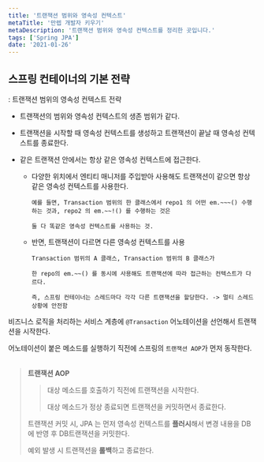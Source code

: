 ```yaml
---
title: '트랜잭션 범위와 영속성 컨텍스트'
metaTitle: '만렙 개발자 키우기'
metaDescription: '트랜잭션 범위와 영속성 컨텍스트를 정리한 곳입니다.'
tags: ['Spring JPA']
date: '2021-01-26'
---
```


## 스프링 컨테이너의 기본 전략

 : 트랜잭션 범위의 영속성 컨텍스트 전략

- 트랜잭션의 범위와 영속성 컨텍스트의 생존 범위가 같다.


- 트랜잭션을 시작할 때 영속성 컨텍스트를 생성하고 트랜잭션이 끝날 때 영속성 컨텍스트를 종료한다.


- 같은 트랜잭션 안에서는 항상 같은 영속성 컨텍스트에 접근한다.

    - 다양한 위치에서 엔티티 매니저를 주입받아 사용해도 트랜잭션이 같으면 항상 같은 영속성 컨텍스트를 사용한다.

          예를 들면, Transaction 범위의 한 클래스에서 repo1 의 어떤 em.~~~() 수행하는 것과, repo2 의 em.~~!() 를 수행하는 것은

          둘 다 똑같은 영속성 컨텍스트를 사용하는 것.

    - 반면, 트랜잭션이 다르면 다른 영속성 컨텍스트를 사용

          Transaction 범위의 A 클래스, Transaction 범위의 B 클래스가

          한 repo의 em.~~() 를 동시에 사용해도 트랜잭션에 따라 접근하는 컨텍스트가 다르다.

          즉, 스프링 컨테이너는 스레드마다 각각 다른 트랜잭션을 할당한다. -> 멀티 스레드 상황에 안전함


비즈니스 로직을 처리하는 서비스 계층에 `@Transaction` 어노테이션을 선언해서 트랜잭션을 시작한다.

어노테이션이 붙은 메소드를 실행하기 직전에 스프링의 `트랜잭션 AOP`가 먼저 동작한다.
<br/>
<br/>

> **트랜잭션 AOP**
>
> > 대상 메소드를 호출하기 직전에 트랜잭션을 시작한다.
> >
> > 대상 메소드가 정상 종료되면 트랜잭션을 커밋하면서 종료한다.
> >
> 트랜잭션 커밋 시, JPA 는 먼저 영속성 컨텍스트를 **플러시**해서 변경 내용을 DB에 반영 후 DB트랜잭션을 커밋한다.
>
> 예외 발생 시 트랜잭션을 **롤백**하고 종료한다.
